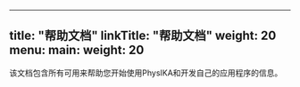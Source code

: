 
---
title: "帮助文档"
linkTitle: "帮助文档"
weight: 20
menu:
  main:
    weight: 20
---

该文档包含所有可用来帮助您开始使用PhysIKA和开发自己的应用程序的信息。




